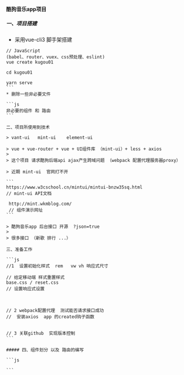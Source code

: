 #### 酷狗音乐app项目

##### 一、项目搭建

* 采用vue-cli3 脚手架搭建
`````` JS
// JavaScript
(babel、router、vuex、css预处理、eslint)
vue create kugou01

cd kugou01

yarn serve
```
* 删除一些非必要文件

```js
非必要的组件 和 路由
```

二、项目所使用到技术

> vant-ui   mint-ui    element-ui 

> vue + vue-router + vue + UI组件库 （mint-ui）+ less + axios
>
> 这个项目 请求酷狗后端api ajax产生跨域问题 （webpack 配置代理服务器proxy）

> 近期 mint-ui  官网打不开

```
https://www.w3cschool.cn/mintui/mintui-bnzw35sq.html
// mint-ui API文档

 http://mint.wkmblog.com/
 // 组件演示网址
```

> 酷狗音乐app 后台接口 开源  ?json=true
>
> 很多接口 （新歌 排行 ...）

三、准备工作

```js
//1  设置初始化样式  rem   vw vh 响应式尺寸    

// 给定移动端 样式重置样式 
base.css / reset.css
// 设置响应式设置



// 2 webpack配置代理  测试能否请求接口成功
//  安装axios  app 的created钩子函数


// 3 关联github  实现版本控制
```

##### 四、组件划分 以及 路由的编写

```js

```







